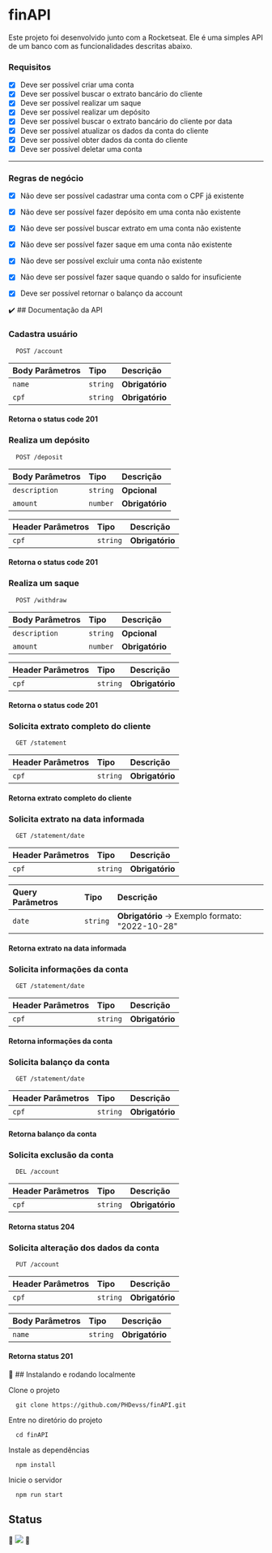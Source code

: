# finAPI
 Este projeto foi desenvolvido junto com a Rocketseat. Ele é uma simples API de
um banco com as funcionalidades descritas abaixo.

### Requisitos

- [x] Deve ser possível criar uma conta
- [x] Deve ser possível buscar o extrato bancário do cliente
- [x] Deve ser possível realizar um saque
- [x] Deve ser possível realizar um depósito
- [x] Deve ser possível buscar o extrato bancário do cliente por data
- [x] Deve ser possível atualizar os dados da conta do cliente
- [x] Deve ser possível obter dados da conta do cliente
- [x] Deve ser possível deletar uma conta

---

### Regras de negócio

- [x] Não deve ser possível cadastrar uma conta com o CPF já existente
- [x] Não deve ser possível fazer depósito em uma conta não existente
- [x] Não deve ser possível buscar extrato em uma conta não existente
- [x] Não deve ser possível fazer saque em uma conta não existente
- [x] Não deve ser possível excluir uma conta não existente
- [x] Não deve ser possível fazer saque quando o saldo for insuficiente
- [x] Deve ser possível retornar o balanço da account


:heavy_check_mark: ## Documentação da API

### Cadastra usuário

```http
  POST /account
```

| Body Parâmetros   | Tipo       | Descrição                           |
| :---------- | :--------- | :---------------------------------- |
| `name` | `string` | **Obrigatório**|
| `cpf` | `string` | **Obrigatório**|

#### Retorna o status code 201

### Realiza um depósito

```http
  POST /deposit
```

| Body Parâmetros   | Tipo       | Descrição                           |
| :---------- | :--------- | :---------------------------------- |
| `description` | `string` | **Opcional**|
| `amount` | `number` | **Obrigatório**|

| Header Parâmetros   | Tipo       | Descrição                           |
| :---------- | :--------- | :---------------------------------- |
| `cpf` | `string` | **Obrigatório**|


#### Retorna o status code 201

### Realiza um saque

```http
  POST /withdraw
```

| Body Parâmetros   | Tipo       | Descrição                           |
| :---------- | :--------- | :---------------------------------- |
| `description` | `string` | **Opcional**|
| `amount` | `number` | **Obrigatório**|

| Header Parâmetros   | Tipo       | Descrição                           |
| :---------- | :--------- | :---------------------------------- |
| `cpf` | `string` | **Obrigatório**|


#### Retorna o status code 201

### Solicita extrato completo do cliente

```http
  GET /statement
```

| Header Parâmetros   | Tipo       | Descrição                           |
| :---------- | :--------- | :---------------------------------- |
| `cpf` | `string` | **Obrigatório**|


#### Retorna extrato completo do cliente


### Solicita extrato na data informada

```http
  GET /statement/date
```

| Header Parâmetros   | Tipo       | Descrição                           |
| :---------- | :--------- | :---------------------------------- |
| `cpf` | `string` | **Obrigatório**|

| Query Parâmetros   | Tipo       | Descrição                           |
| :---------- | :--------- | :---------------------------------- |
| `date` | `string` | **Obrigatório** -> Exemplo formato: "2022-10-28"|

#### Retorna extrato na data informada

### Solicita informações da conta

```http
  GET /statement/date
```

| Header Parâmetros   | Tipo       | Descrição                           |
| :---------- | :--------- | :---------------------------------- |
| `cpf` | `string` | **Obrigatório**|

#### Retorna informações da conta

### Solicita balanço da conta

```http
  GET /statement/date
```

| Header Parâmetros   | Tipo       | Descrição                           |
| :---------- | :--------- | :---------------------------------- |
| `cpf` | `string` | **Obrigatório**|

#### Retorna balanço da conta

### Solicita exclusão da conta

```http
  DEL /account
```

| Header Parâmetros   | Tipo       | Descrição                           |
| :---------- | :--------- | :---------------------------------- |
| `cpf` | `string` | **Obrigatório**|

#### Retorna status 204

### Solicita alteração dos dados da conta

```http
  PUT /account
```

| Header Parâmetros   | Tipo       | Descrição                           |
| :---------- | :--------- | :---------------------------------- |
| `cpf` | `string` | **Obrigatório**|

| Body Parâmetros   | Tipo       | Descrição                           |
| :---------- | :--------- | :---------------------------------- |
| `name` | `string` | **Obrigatório**|

#### Retorna status 201
:file_folder: ## Instalando e rodando localmente

Clone o projeto

```Terminal
  git clone https://github.com/PHDevss/finAPI.git
```

Entre no diretório do projeto

```Terminal
  cd finAPI
```

Instale as dependências

```Terminal
  npm install
```

Inicie o servidor

```Terminal
  npm run start
```


## Status

🚧 <img src="http://img.shields.io/static/v1?label=STATUS&message=FINISHED&color=1&style=for-the-badge" /> 🚧